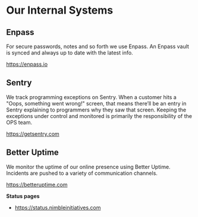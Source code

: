 # Our Internal Systems

## Enpass
For secure passwords, notes and so forth we use Enpass. An Enpass vault is synced and always up to date with the latest info.

https://enpass.io

## Sentry
We track programming exceptions on Sentry. When a customer hits a "Oops, something went wrong!" screen, that means there’ll be an entry in Sentry explaining to programmers why they saw that screen. Keeping the exceptions under control and monitored is primarily the responsibility of the OPS team.

https://getsentry.com

## Better Uptime
We monitor the uptime of our online presence using Better Uptime. Incidents are pushed to a variety of communication channels.

https://betteruptime.com

**Status pages**

* https://status.nimbleinitiatives.com
